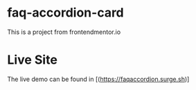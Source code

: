# faq-accordion-card
This is a project from frontendmentor.io
# Live Site
The live demo can be found in [(https://faqaccordion.surge.sh)]
